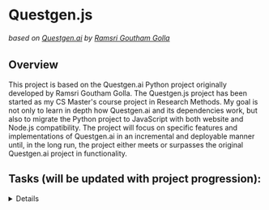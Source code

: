 # Questgen.js
###### based on [Questgen.ai](https://github.com/ramsrigouthamg/Questgen.ai) by [Ramsri Goutham Golla](https://github.com/ramsrigouthamg)

## Overview
This project is based on the Questgen.ai Python project originally developed by Ramsri Goutham Golla. The Questgen.js project has been started as my CS Master's course project in Research Methods. My goal is not only to learn in depth how Questgen.ai and its dependencies work, but also to migrate the Python project to JavaScript with both website and Node.js compatibility. The project will focus on specific features and implementations of Questgen.ai in an incremental and deployable manner until, in the long run, the project either meets or surpasses the original Questgen.ai project in functionality.

## Tasks (will be updated with project progression):
<details>
  <p>
  ```md
    - [ ] Research JavaScript Dependency Equivalents
    - [ ] Create an Itemized List of JavaScript Dependency Equivalents
    - [ ] Study and Understand the Individual Features of Questgen.ai 
    - [ ] Create an Itemized List of Questgen.ai Features to be Implemented \(only a few of these will be used for my Research Methods course project)
  ```
  </p>
</details>

